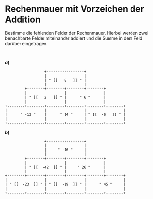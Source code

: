<!--
version:  0.0.1

language: de

@style
input {
    text-align: center;
}

.flex-container {
    display: flex;
    flex-wrap: wrap;
    align-items: stretch;
    gap: 20px;
}

.flex-child {
    flex: 1;
    min-width: 350px;
    margin-right: 20px;
}

@media (max-width: 400px) {
    .flex-child {
        flex: 100%;
        margin-right: 0;
    }
}


.vertical-text {
    writing-mode: vertical-rl;
    transform: rotate(180deg);
    text-align: center;
}
@end

formula: \carry   \textcolor{red}{\scriptsize #1}
formula: \digit   \rlap{\carry{#1}}\phantom{#2}#2
formula: \permil  \text{‰}

import: https://raw.githubusercontent.com/LiaTemplates/Tikz-Jax/main/README.md

script: https://cdn.jsdelivr.net/gh/LiaTemplates/Tikz-Jax@main/dist/index.js


tags: Negative Zahlen, Addition, Subtraktion, Subtraktion, mittel, niedrig, Bestimme

comment: Eine Rechenmauer für die Addition mit negativen Zahlen. Fülle alle Felder aus.

author: Martin Lommatzsch

-->




# Rechenmauer mit Vorzeichen der Addition

Bestimme die fehlenden Felder der Rechenmauer. Hierbei werden zwei benachbarte Felder miteinander addiert und die Summe in dem Feld darüber eingetragen.



<br>

<section class="flex-container">
<div class="flex-child">

__$a)\;\;$__

``` ascii
                  +-----------------+
                  |                 |
                  | " [[   8   ]] " |
                  |                 |
         +--------+--------+--------+--------+
         |                 |                 |
         | " [[   2   ]] " |      " 6 "      |
         |                 |                 |
+--------+--------+--------+--------+--------+--------+
|                 |                 |                 |
|      " -12 "    |      " 14 "     | " [[  -8   ]] " |
|                 |                 |                 |
+--------+--------+--------+--------+--------+--------+                                       
```

</div>
<div class="flex-child">

__$b)\;\;$__

``` ascii
                  +-----------------+
                  |                 |
                  |     " -16 "     |
                  |                 |
         +--------+--------+--------+--------+
         |                 |                 |
         | " [[  -42  ]] " |     " 26 "      |
         |                 |                 |
+--------+--------+--------+--------+--------+--------+
|                 |                 |                 |
| " [[  -23  ]] " | " [[  -19  ]] " |      " 45 "     |
|                 |                 |                 |
+--------+--------+--------+--------+--------+--------+                                       
```

</div>
</section>

<br>
<br>
<br>
<br>
<br>
<br>
<br>